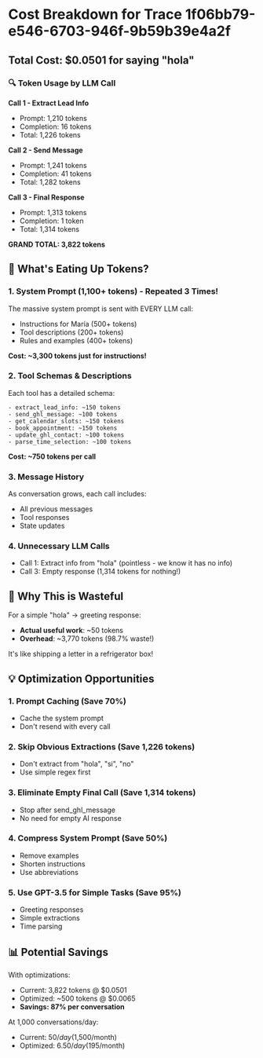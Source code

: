 # Cost Breakdown for Trace 1f06bb79-e546-6703-946f-9b59b39e4a2f

## Total Cost: $0.0501 for saying "hola"

### 🔍 Token Usage by LLM Call

**Call 1 - Extract Lead Info**
- Prompt: 1,210 tokens
- Completion: 16 tokens
- Total: 1,226 tokens

**Call 2 - Send Message**
- Prompt: 1,241 tokens
- Completion: 41 tokens  
- Total: 1,282 tokens

**Call 3 - Final Response**
- Prompt: 1,313 tokens
- Completion: 1 token
- Total: 1,314 tokens

**GRAND TOTAL: 3,822 tokens**

## 💸 What's Eating Up Tokens?

### 1. **System Prompt (1,100+ tokens) - Repeated 3 Times!**
The massive system prompt is sent with EVERY LLM call:
- Instructions for María (500+ tokens)
- Tool descriptions (200+ tokens)
- Rules and examples (400+ tokens)

**Cost: ~3,300 tokens just for instructions!**

### 2. **Tool Schemas & Descriptions**
Each tool has a detailed schema:
```
- extract_lead_info: ~150 tokens
- send_ghl_message: ~100 tokens  
- get_calendar_slots: ~150 tokens
- book_appointment: ~150 tokens
- update_ghl_contact: ~100 tokens
- parse_time_selection: ~100 tokens
```
**Cost: ~750 tokens per call**

### 3. **Message History**
As conversation grows, each call includes:
- All previous messages
- Tool responses
- State updates

### 4. **Unnecessary LLM Calls**
- Call 1: Extract info from "hola" (pointless - we know it has no info)
- Call 3: Empty response (1,314 tokens for nothing!)

## 🎯 Why This is Wasteful

For a simple "hola" → greeting response:
- **Actual useful work**: ~50 tokens
- **Overhead**: ~3,770 tokens (98.7% waste!)

It's like shipping a letter in a refrigerator box!

## 💡 Optimization Opportunities

### 1. **Prompt Caching** (Save 70%)
- Cache the system prompt
- Don't resend with every call

### 2. **Skip Obvious Extractions** (Save 1,226 tokens)
- Don't extract from "hola", "si", "no"
- Use simple regex first

### 3. **Eliminate Empty Final Call** (Save 1,314 tokens)
- Stop after send_ghl_message
- No need for empty AI response

### 4. **Compress System Prompt** (Save 50%)
- Remove examples
- Shorten instructions
- Use abbreviations

### 5. **Use GPT-3.5 for Simple Tasks** (Save 95%)
- Greeting responses
- Simple extractions
- Time parsing

## 📊 Potential Savings

With optimizations:
- Current: 3,822 tokens @ $0.0501
- Optimized: ~500 tokens @ $0.0065
- **Savings: 87% per conversation**

At 1,000 conversations/day:
- Current: $50/day ($1,500/month)
- Optimized: $6.50/day ($195/month)